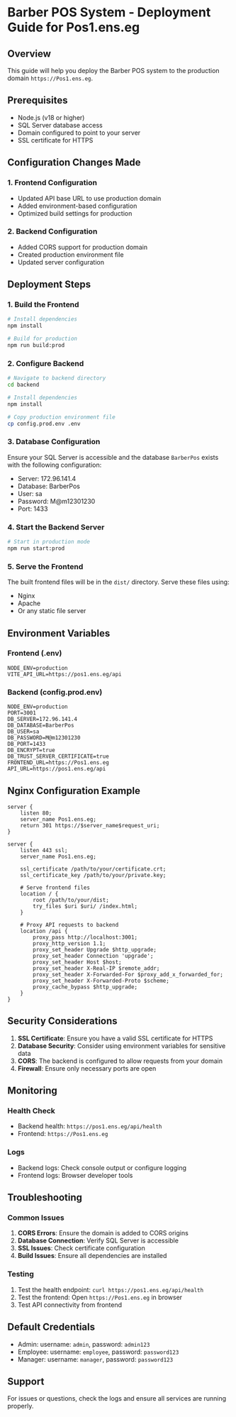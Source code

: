 # Barber POS System - Deployment Guide for Pos1.ens.eg

## Overview

This guide will help you deploy the Barber POS system to the production domain `https://Pos1.ens.eg`.

## Prerequisites

- Node.js (v18 or higher)
- SQL Server database access
- Domain configured to point to your server
- SSL certificate for HTTPS

## Configuration Changes Made

### 1. Frontend Configuration

- Updated API base URL to use production domain
- Added environment-based configuration
- Optimized build settings for production

### 2. Backend Configuration

- Added CORS support for production domain
- Created production environment file
- Updated server configuration

## Deployment Steps

### 1. Build the Frontend

```bash
# Install dependencies
npm install

# Build for production
npm run build:prod
```

### 2. Configure Backend

```bash
# Navigate to backend directory
cd backend

# Install dependencies
npm install

# Copy production environment file
cp config.prod.env .env
```

### 3. Database Configuration

Ensure your SQL Server is accessible and the database `BarberPos` exists with the following configuration:

- Server: 172.96.141.4
- Database: BarberPos
- User: sa
- Password: M@m12301230
- Port: 1433

### 4. Start the Backend Server

```bash
# Start in production mode
npm run start:prod
```

### 5. Serve the Frontend

The built frontend files will be in the `dist/` directory. Serve these files using:

- Nginx
- Apache
- Or any static file server

## Environment Variables

### Frontend (.env)

```env
NODE_ENV=production
VITE_API_URL=https://pos1.ens.eg/api
```

### Backend (config.prod.env)

```env
NODE_ENV=production
PORT=3001
DB_SERVER=172.96.141.4
DB_DATABASE=BarberPos
DB_USER=sa
DB_PASSWORD=M@m12301230
DB_PORT=1433
DB_ENCRYPT=true
DB_TRUST_SERVER_CERTIFICATE=true
FRONTEND_URL=https://Pos1.ens.eg
API_URL=https://pos1.ens.eg/api
```

## Nginx Configuration Example

```nginx
server {
    listen 80;
    server_name Pos1.ens.eg;
    return 301 https://$server_name$request_uri;
}

server {
    listen 443 ssl;
    server_name Pos1.ens.eg;

    ssl_certificate /path/to/your/certificate.crt;
    ssl_certificate_key /path/to/your/private.key;

    # Serve frontend files
    location / {
        root /path/to/your/dist;
        try_files $uri $uri/ /index.html;
    }

    # Proxy API requests to backend
    location /api {
        proxy_pass http://localhost:3001;
        proxy_http_version 1.1;
        proxy_set_header Upgrade $http_upgrade;
        proxy_set_header Connection 'upgrade';
        proxy_set_header Host $host;
        proxy_set_header X-Real-IP $remote_addr;
        proxy_set_header X-Forwarded-For $proxy_add_x_forwarded_for;
        proxy_set_header X-Forwarded-Proto $scheme;
        proxy_cache_bypass $http_upgrade;
    }
}
```

## Security Considerations

1. **SSL Certificate**: Ensure you have a valid SSL certificate for HTTPS
2. **Database Security**: Consider using environment variables for sensitive data
3. **CORS**: The backend is configured to allow requests from your domain
4. **Firewall**: Ensure only necessary ports are open

## Monitoring

### Health Check

- Backend health: `https://pos1.ens.eg/api/health`
- Frontend: `https://Pos1.ens.eg`

### Logs

- Backend logs: Check console output or configure logging
- Frontend logs: Browser developer tools

## Troubleshooting

### Common Issues

1. **CORS Errors**: Ensure the domain is added to CORS origins
2. **Database Connection**: Verify SQL Server is accessible
3. **SSL Issues**: Check certificate configuration
4. **Build Issues**: Ensure all dependencies are installed

### Testing

1. Test the health endpoint: `curl https://pos1.ens.eg/api/health`
2. Test the frontend: Open `https://Pos1.ens.eg` in browser
3. Test API connectivity from frontend

## Default Credentials

- Admin: username: `admin`, password: `admin123`
- Employee: username: `employee`, password: `password123`
- Manager: username: `manager`, password: `password123`

## Support

For issues or questions, check the logs and ensure all services are running properly.
